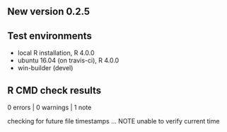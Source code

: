 ## New version 0.2.5

## Test environments
* local R installation, R 4.0.0
* ubuntu 16.04 (on travis-ci), R 4.0.0
* win-builder (devel)

## R CMD check results

0 errors | 0 warnings | 1 note

checking for future file timestamps ... NOTE
unable to verify current time
